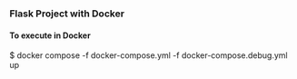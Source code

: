 ### Flask Project with Docker

#### To execute in Docker

$ docker compose -f docker-compose.yml -f docker-compose.debug.yml up
